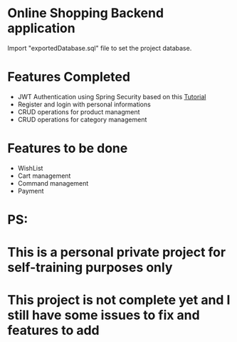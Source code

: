 # Online Shopping Backend application 

Import "exportedDatabase.sql" file to set the project database. 

# Features Completed 

- JWT Authentication using Spring Security based on this [Tutorial](https://ozenero.com/angular-spring-boot-jwt-authentication-example-angular-6-spring-security-mysql-full-stack-part-2-build-backend)
- Register and login with personal informations
- CRUD operations for product managment
- CRUD operations for category management

# Features to be done
- WishList
- Cart management
- Command management
- Payment

 # PS: 
 # This is a personal private project for self-training purposes only
 # This project is not complete yet and I still have some issues to fix and features to add



  

